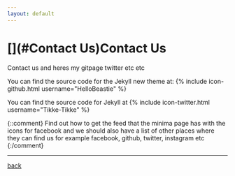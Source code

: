 ```yaml
---
layout: default
---
```


# [](#Contact Us)Contact Us

Contact us and heres my gitpage twitter etc etc

You can find the source code for the Jekyll new theme at:
{% include icon-github.html username="HelloBeastie" %}

You can find the source code for Jekyll at
{% include icon-twitter.html username="Tikke-Tikke" %}

{::comment}
Find out how to get the feed that the minima page has with the icons for facebook and we should also have a list of other places where they can find us
for example facebook, github, twitter, instagram etc
{:/comment}

* * *
[back](./)
